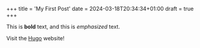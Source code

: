 +++
title = 'My First Post'
date = 2024-03-18T20:34:34+01:00
draft = true
+++

This is **bold** text, and this is *emphasized* text.

Visit the [Hugo](https://gohugo.io) website!
